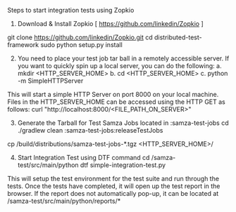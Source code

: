 <!--
   Licensed to the Apache Software Foundation (ASF) under one or more
   contributor license agreements.  See the NOTICE file distributed with
   this work for additional information regarding copyright ownership.
   The ASF licenses this file to You under the Apache License, Version 2.0
   (the "License"); you may not use this file except in compliance with
   the License.  You may obtain a copy of the License at

       http://www.apache.org/licenses/LICENSE-2.0

   Unless required by applicable law or agreed to in writing, software
   distributed under the License is distributed on an "AS IS" BASIS,
   WITHOUT WARRANTIES OR CONDITIONS OF ANY KIND, either express or implied.
   See the License for the specific language governing permissions and
   limitations under the License.
-->
Steps to start integration tests using Zopkio

1. Download & Install Zopkio [ https://github.com/linkedin/Zopkio ]

git clone https://github.com/linkedin/Zopkio.git
cd distributed-test-framework
sudo python setup.py install

2. You need to place your test job tar ball in a remotely accessible server.
If you want to quickly spin up a local server, you can do the following:
 a. mkdir <HTTP_SERVER_HOME>
 b. cd <HTTP_SERVER_HOME>
 c. python -m SimpleHTTPServer

This will start a simple HTTP Server on port 8000 on your local machine.
Files in the HTTP_SERVER_HOME can be accessed using the HTTP GET as follows:
curl "http://localhost:8000/<FILE_PATH_ON_SERVER>"

3. Generate the Tarball for Test Samza Jobs located in :samza-test-jobs
  cd <INCUBATOR-SAMZA-MASTER>
  ./gradlew clean :samza-test-jobs:releaseTestJobs

  cp <INCUBATOR-SAMZA-MASTER>/build/distributions/samza-test-jobs-*.tgz <HTTP_SERVER_HOME>/

4. Start Integration Test using DTF command
  cd <INCUBATOR-SAMZA-MASTER>/samza-test/src/main/python
  dtf simple-integration-test.py

This will setup the test environment for the test suite and run through the tests.
Once the tests have completed, it will open up the test report in the browser.
If the report does not automatically pop-up, it can be located at <INCUBATOR-SAMZA-MASTER>/samza-test/src/main/python/reports/*


